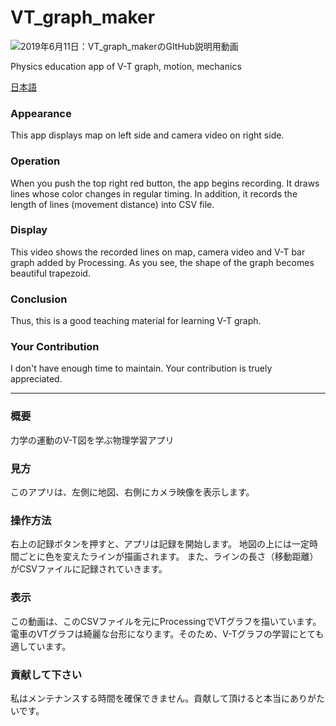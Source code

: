 # VT_graph_maker

![2019年6月11日：VT_graph_makerのGItHub説明用動画](https://user-images.githubusercontent.com/129954/59250668-e6e59500-8c62-11e9-808a-2b03107f5912.gif)

Physics education app of V-T graph, motion, mechanics

[日本語](#概要)

### Appearance

This app displays map on left side and camera video on right side. 

### Operation

When you push the top right red button, the app begins recording. 
It draws lines whose color changes in regular timing. 
In addition, it records the length of lines (movement distance) into CSV file. 

### Display

This video shows the recorded lines on map, camera video and V-T bar graph added by Processing. 
As you see, the shape of the graph becomes beautiful trapezoid. 

### Conclusion

Thus, this is a good teaching material for learning V-T graph.

### Your Contribution

I don't have enough time to maintain. Your contribution is truely appreciated.

---
### 概要 
力学の運動のV-T図を学ぶ物理学習アプリ

### 見方
このアプリは、左側に地図、右側にカメラ映像を表示します。

### 操作方法

右上の記録ボタンを押すと、アプリは記録を開始します。
地図の上には一定時間ごとに色を変えたラインが描画されます。
また、ラインの長さ（移動距離）がCSVファイルに記録されていきます。

### 表示

この動画は、このCSVファイルを元にProcessingでVTグラフを描いています。
電車のVTグラフは綺麗な台形になります。そのため、V-Tグラフの学習にとても適しています。

### 貢献して下さい

私はメンテナンスする時間を確保できません。貢献して頂けると本当にありがたいです。
